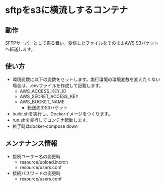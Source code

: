 # sftpをs3に横流しするコンテナ

## 動作
SFTPサーバーとして振る舞い、受信したファイルをそのままAWS S3バケットへ転送します。

## 使い方
- 環境変数に以下の変数をセットします。実行環境の環境変数を変えたくない場合は、.envファイルを作成して記載します。
  - AWS_ACCESS_KEY_ID
  - AWS_SECRET_ACCESS_KEY
  - AWS_BUCKET_NAME
    - 転送先のS3バケット
- build.shを実行し、Dockerイメージをつくります。
- run.shを実行してコンテナ起動します。
- 終了時はdocker-compose down

## メンテナンス情報
- 接続ユーザー名の変更時
  - resource/upload.incron
  - resource/users.conf
- 接続パスワードの変更時
  - resource/users.conf
